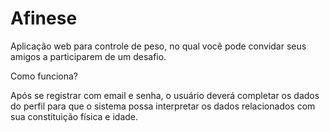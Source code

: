 # Afinese

Aplicação web para controle de peso, no qual você pode convidar seus amigos a participarem de um desafio. 

Como funciona?

Após se registrar com email e senha, o usuário deverá completar os dados do perfil para que o sistema possa interpretar os dados relacionados com sua constituição física e idade. 

